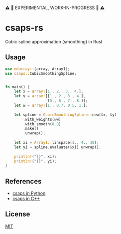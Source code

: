:warning: :construction: EXPERIMENTAL, WORK-IN-PROGRESS :construction:  :warning:

# csaps-rs

Cubic spline approximation (smoothing) in Rust

## Usage

```rust
use ndarray::{array, Array1};
use csaps::CubicSmoothingSpline;


fn main() {
    let x = array![1., 2., 3., 4.];
    let y = array![[1., 2., 3., 4.], 
                   [5., 6., 7., 8.]];
    let w = array![1., 0.7, 0.5, 1.];
    
    let spline = CubicSmoothingSpline::new(&x, &y)
        .with_weights(&w)
        .with_smooth(0.8)
        .make()
        .unwrap();
    
    let xi = Array1::linspace(1., 4., 10);
    let yi = spline.evaluate(&xi).unwrap();
    
    println!("{}", xi);
    println!("{}", yi);
}
```

## References

- [csaps in Python](https://github.com/espdev/csaps)
- [csaps in C++](https://github.com/espdev/csaps-cpp)

## License

[MIT](https://choosealicense.com/licenses/mit/)
